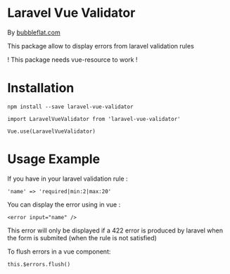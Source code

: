 # Laravel Vue Validator

By [bubbleflat.com](https://bubbleflat.com)

This package allow to display errors from laravel validation rules

! This package needs vue-resource to work !

# Installation

  `npm install --save laravel-vue-validator`

  `import LaravelVueValidator from 'laravel-vue-validator'`
  
  `Vue.use(LaravelVueValidator)`

# Usage Example

If you have in your laravel validation rule :

  `'name' => 'required|min:2|max:20'`

You can display the error using in vue :

  `<error input="name" />`

This error will only be displayed if a 422 error is produced by laravel when the form is submited (when the rule is not satisfied)
  
To flush errors in a vue component: 

  `this.$errors.flush()`
